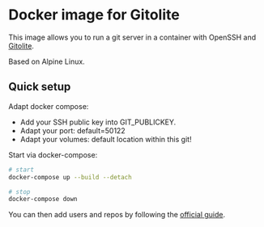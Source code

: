 # Docker image for Gitolite

This image allows you to run a git server in a container with OpenSSH and [Gitolite](https://github.com/sitaramc/gitolite#readme).

Based on Alpine Linux.

## Quick setup

Adapt docker compose:

* Add your SSH public key into GIT_PUBLICKEY.
* Adapt your port: default=50122
* Adapt your volumes: default location within this git!

Start via docker-compose:

```bash
# start
docker-compose up --build --detach

# stop
docker-compose down
```

You can then add users and repos by following the [official guide](https://github.com/sitaramc/gitolite#adding-users-and-repos).
